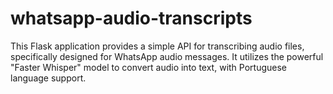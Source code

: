 # whatsapp-audio-transcripts
This Flask application provides a simple API for transcribing audio files, specifically designed for WhatsApp audio messages. It utilizes the powerful "Faster Whisper" model to convert audio into text, with Portuguese language support.
